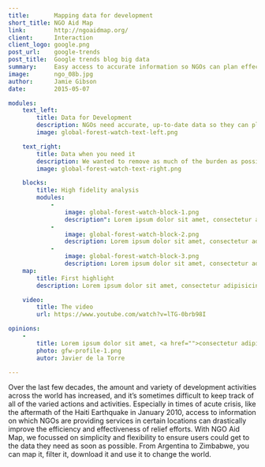 ```yaml
---
title:       Mapping data for development
short_title: NGO Aid Map
link:        http://ngoaidmap.org/
client:      Interaction
client_logo: google.png
post_url:    google-trends
post_title:  Google trends blog big data
summary:     Easy access to accurate information so NGOs can plan effective development actions
image:       ngo_08b.jpg
author:      Jamie Gibson
date:        2015-05-07

modules:
    text_left:
        title: Data for Development
        description: NGOs need accurate, up-to-date data so they can plan new activities, coordinate existing work and report on what they’ve done. With NGO Aid Map you can quickly find out which activities are happening in a particular sector or geographic area. 
        image: global-forest-watch-text-left.png

    text_right:
        title: Data when you need it 
        description: We wanted to remove as much of the burden as possible involved in finding, entering or updating data, making the process quick and easy. This is especially important when trying to mobilise emergency responses, and NGO Aid Map was used in Haiti after the 2010 earthquake and recently in the Horn of Africa. 
        image: global-forest-watch-text-right.png

    blocks:
        title: High fidelity analysis
        modules:
            -
                image: global-forest-watch-block-1.png
                description": Lorem ipsum dolor sit amet, consectetur adipisicing elit, sed do eiusmod tempor incididunt ut labore et dolore magna aliqua.
            -
                image: global-forest-watch-block-2.png
                description: Lorem ipsum dolor sit amet, consectetur adipisicing elit, sed do eiusmod tempor incididunt ut labore et dolore magna aliqua.
            -
                image: global-forest-watch-block-3.png
                description: Lorem ipsum dolor sit amet, consectetur adipisicing elit, sed do eiusmod tempor incididunt ut labore et dolore magna aliqua.
    map:
        title: First highlight
        description: Lorem ipsum dolor sit amet, consectetur adipisicing elit, sed do eiusmod tempor incididunt ut labore et dolore magna aliqua. Ut enim ad minim veniam, quis nostrud exercitation ullamco laboris nisi ut aliquip ex ea commodo consequat. Duis aute irure dolor in reprehenderit in voluptate velit esse cillum dolore eu fugiat nulla pariatur. Excepteur sint occaecat cupidatat non proident, sunt in culpa qui officia deserunt mollit anim id est laborum.

    video:
        title: The video
        url: https://www.youtube.com/watch?v=lTG-0brb98I

opinions:
    -
        title: Lorem ipsum dolor sit amet, <a href="">consectetur adipisicing</a> elit, sed do eiusmod tempor incididunt.
        photo: gfw-profile-1.png
        autor: Javier de la Torre

---
```


Over the last few decades, the amount and variety of development activities across the world has increased, and it’s sometimes difficult to keep track of all of the varied actions and activities. Especially in times of acute crisis, like the aftermath of the Haiti Earthquake in January 2010, access to information on which NGOs are providing services in certain locations can drastically improve the efficiency and effectiveness of relief efforts. With NGO Aid Map, we focussed on simplicity and flexibility to ensure users could get to the data they need as soon as possible. From Argentina to Zimbabwe, you can map it, filter it, download it and use it to change the world. 
